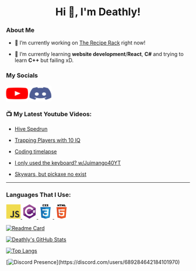 <h1 align="center">Hi 👋, I'm Deathly!</h1>

### About Me

- 👷 I’m currently working on [The Recipe Rack](http://thereciperack.ml) right now!

- 🌱 I’m currently learning **website development**/**React**, **C#** and trying to learn **C++** but failing xD.

### My Socials
<a href="https://www.youtube.com/DeathlyBower959" target="_blank"><img align="center" src="https://raw.githubusercontent.com/DeathlyBower959/DeathlyBower959/master/images/youtube.svg" alt="https://www.youtube.com/DeathlyBower959" height="45" width="60" /></a>
<a href="https://discord.gg/pfZATvy3Fs" target="_blank"><img align="center" src="https://raw.githubusercontent.com/DeathlyBower959/DeathlyBower959/master/images/discord.svg" alt="https://discord.gg/pfZATvy3Fs" height="45" width="60" /></a>

### 📺 My Latest Youtube Videos:
<!-- YOUTUBE:START -->
- [Hive Spedrun](https://www.youtube.com/watch?v=va_1_ZK76LA) 

- [Trapping Players with 10 IQ](https://www.youtube.com/watch?v=M-G9caWMNQU) 

- [Coding timelapse](https://www.youtube.com/watch?v=Pj2_wJPrJn8) 

- [I only used the keyboard? w/Juimango40YT](https://www.youtube.com/watch?v=Fj9m33vDauk) 

- [Skywars, but pickaxe no exist](https://www.youtube.com/watch?v=yl-gQBnAB0c) 
<!-- YOUTUBE:END -->

---

### Languages That I Use:
<p align="left"> 
  <a href="https://developer.mozilla.org/en-US/docs/Web/JavaScript" target="_blank"> 
    <img src="https://raw.githubusercontent.com/devicons/devicon/master/icons/javascript/javascript-original.svg" alt="javascript" width="40" height="40"/> </a>
  <a href="https://www.w3schools.com/cs/" target="_blank"> 
    <img src="https://raw.githubusercontent.com/devicons/devicon/master/icons/csharp/csharp-original.svg" alt="csharp" width="40" height="40"/> </a> 
  <a href="https://www.w3schools.com/css/" target="_blank"> 
    <img src="https://raw.githubusercontent.com/devicons/devicon/master/icons/css3/css3-original-wordmark.svg" alt="css3" width="40" height="40"/> </a> 
  <a href="https://www.w3schools.com/html/" target="_blank"> 
    <img src="https://raw.githubusercontent.com/devicons/devicon/master/icons/html5/html5-original-wordmark.svg" alt="html5" width="40" height="40"/> </a>
</p>

<!--Github Repos-->
[![Readme Card](https://github-readme-stats.vercel.app/api/pin/?username=Ventile-Client&repo=Download&hide_border=true&show_owner=true&title_color=FFFFFF&icon_color=CC3939&text_color=C0C0C0&bg_color=141414)](https://github.com/Ventile-Client/Download)

<!--Stats-->
[![Deathly's GitHub Stats](https://github-readme-stats.vercel.app/api?username=DeathlyBower959&hide_border=true&show_icons=true&custom_title=Deathly%27s%20Stats&title_color=FFFFFF&icon_color=CC3939&text_color=C0C0C0&bg_color=141414)](https://github.com/DeathlyBower959)

<!--Top Languages-->
[![Top Langs](https://github-readme-stats.vercel.app/api/top-langs/?username=DeathlyBower959&hide_border=true&title_color=FFFFFF&icon_color=CC3939&text_color=C0C0C0&bg_color=141414)](https://github.com/DeathlyBower959)

<!--Discord Stuff-->
[![Discord Presence](https://lanyard-profile-readme.vercel.app/api/689284642184101970?theme=dark&bg=141414&hideDiscrim=true&hideBadges=true&borderRadius=5px&idleMessage=Probably%20coding%20lol...)](https://discord.com/users/689284642184101970)

